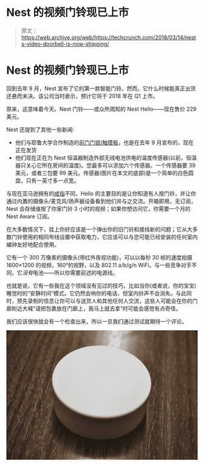 # Nest 的视频门铃现已上市

> 原文：<https://web.archive.org/web/https://techcrunch.com/2018/03/14/nests-video-doorbell-is-now-shipping/>

# Nest 的视频门铃现已上市

回到去年 9 月，Nest 宣布了它的第一款智能门铃。然而，它什么时候能真正出货还悬而未决。该公司当时表示，预计它将于 2018 年在 Q1 上市。

原来，这意味着今天。Nest 门铃——或众所周知的 Nest Hello——现在售价 229 美元。

Nest 还提到了其他一些新闻:

*   他们与耶鲁大学合作制造的[前门门锁/触摸板](https://web.archive.org/web/20230326125755/https://workswith.nest.com/company/yale/nest-x-yale-lock)，也是在去年 9 月宣布的，现在正在发货
*   他们现在正在为 Nest 恒温器制造外部无线电池供电的温度传感器(以前，恒温器只关心它所在房间的温度)。您最多可以添加六个传感器。一个传感器要 39 美元，或者三包要 99 美元。传感器(图片在本文的底部)是一个简单的白色圆盘，只有一英寸多一点宽。

与现在亚马逊拥有的[戒指](https://web.archive.org/web/20230326125755/https://techcrunch.com/2018/02/27/amazon-is-buying-smart-doorbell-maker-ring/)不同，Hello 的主要目的是让你知道有人按门铃，并让你通过内置的摄像头/麦克风/扬声器设备看到他们并与之交流。开箱即用，无订阅，Nest 会存储谁按了你家门铃 3 小时的视频；如果你想访问它，你需要一个月的 Nest Aware 订阅。

在大多数情况下，挂上你好应该是一个弹出你的旧门铃和接线新的问题；它从大多数门铃使用的相同布线设置中获取电力，它应该可以与您可能已经安装的任何室内编钟友好地配合使用。

它有一个 300 万像素的摄像头(带红外夜视功能)，可以以每秒 30 帧的速度拍摄 1600×1200 的视频，160°的视野，以及 802.11 a/b/g/n WiFi。与一些竞争对手不同，它*没有*电池——所以你需要前述的电源线。

也就是说，它有一些我在这个领域没有见过的技巧，比如当你(或者说，你的宝宝)睡觉时的“安静时间”模式。它仍然会响你的电话，但室内铃声不会消失。与此同时，预先录制的信息让你可以与送货人和其他任何人交流，这些人可能会在你的门廊附近大喊“请把包裹放在门廊上，我马上就去拿”时可能会感觉有点奇怪。

我们应该很快就会有一个检查出来，所以一旦我们通过测试就期待一个评论。

![](img/bfe238aacd5acdd831a1c160082de2b3.png)